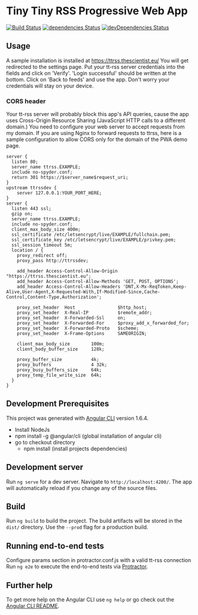 # Tiny Tiny RSS Progressive Web App

[![Build Status](https://ci.thescientist.eu/job/ttrss/job/master/badge/icon)](https://ci.thescientist.eu/job/ttrss/job/master/)
[![dependencies Status](https://david-dm.org/thescientist/ttrss-pwa/status.svg)](https://david-dm.org/thescientist/ttrss-pwa)
[![devDependencies Status](https://david-dm.org/thescientist/ttrss-pwa/dev-status.svg)](https://david-dm.org/thescientist/ttrss-pwa?type=dev)

## Usage
A sample installation is installed at https://ttrss.thescientist.eu/
You will get redirected to the settings page. Put your tt-rss server credentials into the fields and click on 'Verify'. 'Login successful' should be written at the bottom. Click on 'Back to feeds' and use the app.
Don't worry your credentials will stay on your device.

### CORS header
Your tt-rss server will probably block this app's API queries, cause the app uses Cross-Origin Resource Sharing (JavaScript HTTP calls to a different domain.)
You need to configure your web server to accept requests from my domain.
If you are using Nginx to forward requests to ttrss, here is a sample configuration to allow CORS only for the domain of the PWA demo page.
```
server {
  listen 80;
  server_name ttrss.EXAMPLE;
  include no-spyder.conf;
  return 301 https://$server_name$request_uri;
}
upstream ttrssdev {
    server 127.0.0.1:YOUR_PORT_HERE;
}
server {
  listen 443 ssl;
  gzip on;
  server_name ttrss.EXAMPLE;
  include no-spyder.conf;
  client_max_body_size 400m;
  ssl_certificate /etc/letsencrypt/live/EXAMPLE/fullchain.pem;
  ssl_certificate_key /etc/letsencrypt/live/EXAMPLE/privkey.pem;
  ssl_session_timeout 5m;
  location / {
    proxy_redirect off;
    proxy_pass http://ttrssdev;

    add_header Access-Control-Allow-Origin "https://ttrss.thescientist.eu";
    add_header Access-Control-Allow-Methods 'GET, POST, OPTIONS';
    add_header Access-Control-Allow-Headers 'DNT,X-Mx-ReqToken,Keep-Alive,User-Agent,X-Requested-With,If-Modified-Since,Cache-Control,Content-Type,Authorization';

    proxy_set_header  Host                $http_host;
    proxy_set_header  X-Real-IP           $remote_addr;
    proxy_set_header  X-Forwarded-Ssl     on;
    proxy_set_header  X-Forwarded-For     $proxy_add_x_forwarded_for;
    proxy_set_header  X-Forwarded-Proto   $scheme;
    proxy_set_header  X-Frame-Options     SAMEORIGIN;

    client_max_body_size        100m;
    client_body_buffer_size     128k;

    proxy_buffer_size           4k;
    proxy_buffers               4 32k;
    proxy_busy_buffers_size     64k;
    proxy_temp_file_write_size  64k;
  }
}
```

## Development Prerequisites
This project was generated with [Angular CLI](https://github.com/angular/angular-cli) version 1.6.4.
- Install NodeJs
- npm install -g @angular/cli (global installation of angular cli)
- go to checkout directory
  - npm install  (install projects dependencies)

## Development server

Run `ng serve` for a dev server. Navigate to `http://localhost:4200/`. The app will automatically reload if you change any of the source files.

## Build

Run `ng build` to build the project. The build artifacts will be stored in the `dist/` directory. Use the `--prod` flag for a production build.

## Running end-to-end tests

Configure params section in protractor.conf.js with a valid tt-rss connection
Run `ng e2e` to execute the end-to-end tests via [Protractor](http://www.protractortest.org/).

## Further help

To get more help on the Angular CLI use `ng help` or go check out the [Angular CLI README](https://github.com/angular/angular-cli/blob/master/README.md).
